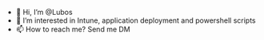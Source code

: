 - 👋 Hi, I’m @Lubos
- 👀 I’m interested in Intune, application deployment and powershell scripts
- 📫 How to reach me? Send me DM

<!---
LuB0SS/LuB0SS is a ✨ special ✨ repository because its `README.md` (this file) appears on your GitHub profile.
You can click the Preview link to take a look at your changes.
--->
